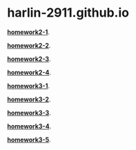 # harlin-2911.github.io

[**homework2-1**](https://harlin-2911.github.io/homework2-1.html).

[**homework2-2**](https://harlin-2911.github.io/homework2-2.html). 

[**homework2-3**](https://harlin-2911.github.io/homework2-3.html). 

[**homework2-4**](https://harlin-2911.github.io/homework2-4.html). 

[**homework3-1**](https://harlin-2911.github.io/homework3-1.png). 

[**homework3-2**](https://harlin-2911.github.io/homework3-2.PNG). 

[**homework3-3**](https://harlin-2911.github.io/homework3-3(1).png). 

[**homework3-4**](https://harlin-2911.github.io/homework3-4(1).png). 

[**homework3-5**](https://harlin-2911.github.io/homework3-5.png). 
